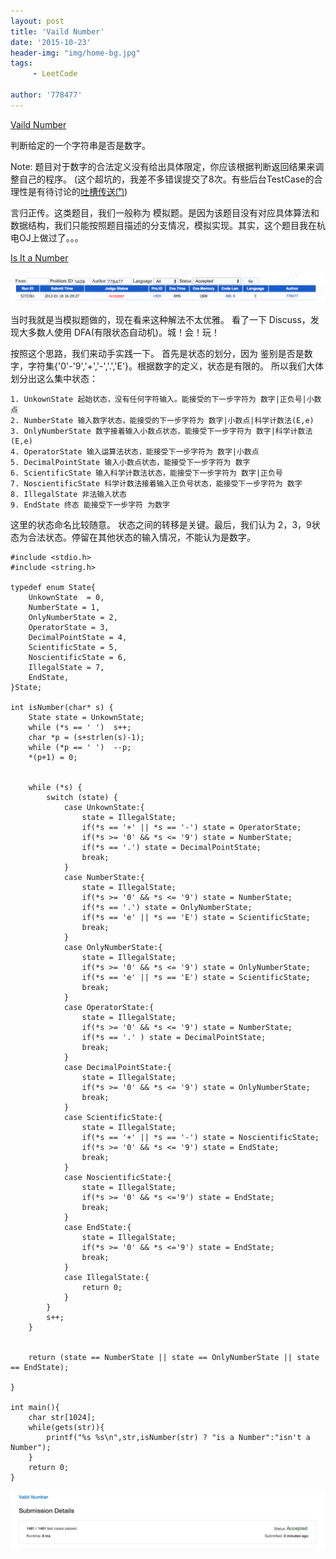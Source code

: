 ```yaml
---
layout: post
title: 'Vaild Number'
date: '2015-10-23'
header-img: "img/home-bg.jpg"
tags:
     - LeetCode
     
author: '778477'
---
```


[Vaild Number](https://leetcode.com/submissions/detail/43806015/)

判断给定的一个字符串是否是数字。

Note: 题目对于数字的合法定义没有给出具体限定，你应该根据判断返回结果来调整自己的程序。 (这个超坑的，我差不多错误提交了8次。有些后台TestCase的合理性是有待讨论的[吐槽传送门](https://leetcode.com/discuss/3303/the-worst-problem-i-have-ever-met-in-this-oj))


言归正传。这类题目，我们一般称为 模拟题。是因为该题目没有对应具体算法和数据结构，我们只能按照题目描述的分支情况，模拟实现。其实，这个题目我在杭电OJ上做过了。。。

[Is It a Number](http://acm.hdu.edu.cn/showproblem.php?pid=1409)

![accetped](https://raw.githubusercontent.com/778477/778477.github.io/master/img/hud-1409-accepted.png)

当时我就是当模拟题做的，现在看来这种解法不太优雅。 看了一下 Discuss，发现大多数人使用 DFA(有限状态自动机)。城！会！玩！

按照这个思路，我们来动手实践一下。 首先是状态的划分，因为 鉴别是否是数字，字符集{'0'-'9','+','-','.','E'}。根据数字的定义，状态是有限的。 所以我们大体划分出这么集中状态：

	1. UnkownState 起始状态，没有任何字符输入。能接受的下一步字符为 数字|正负号|小数点
	2. NumberState 输入数字状态，能接受的下一步字符为 数字|小数点|科学计数法(E,e)
	3. OnlyNumberState 数字接着输入小数点状态，能接受下一步字符为 数字|科学计数法(E,e)
	4. OperatorState 输入运算法状态，能接受下一步字符为 数字|小数点
	5. DecimalPointState 输入小数点状态，能接受下一步字符为 数字
	6. ScientificState 输入科学计数法状态，能接受下一步字符为 数字|正负号
	7. NoscientificState 科学计数法接着输入正负号状态，能接受下一步字符为 数字
	8. IllegalState 非法输入状态 
	9. EndState 终态 能接受下一步字符 为数字


这里的状态命名比较随意。 状态之间的转移是关键。最后，我们认为 2，3，9状态为合法状态。停留在其他状态的输入情况，不能认为是数字。

```
#include <stdio.h>
#include <string.h>

typedef enum State{
    UnkownState  = 0,       
    NumberState = 1,         
    OnlyNumberState = 2,	 
    OperatorState = 3,      
    DecimalPointState = 4,  
    ScientificState = 5,    
    NoscientificState = 6, 
    IllegalState = 7,
    EndState,
}State;

int isNumber(char* s) {
    State state = UnkownState;
    while (*s == ' ')  s++;
    char *p = (s+strlen(s)-1);
    while (*p == ' ')  --p;
    *(p+1) = 0;


    while (*s) {
        switch (state) {
            case UnkownState:{
                state = IllegalState;
                if(*s == '+' || *s == '-') state = OperatorState;
                if(*s >= '0' && *s <= '9') state = NumberState;
                if(*s == '.') state = DecimalPointState;
                break;
            }
            case NumberState:{
                state = IllegalState;
                if(*s >= '0' && *s <= '9') state = NumberState;
                if(*s == '.') state = OnlyNumberState;
                if(*s == 'e' || *s == 'E') state = ScientificState;
                break;
            }
            case OnlyNumberState:{
                state = IllegalState;
                if(*s >= '0' && *s <= '9') state = OnlyNumberState;
                if(*s == 'e' || *s == 'E') state = ScientificState;
                break;
            }
            case OperatorState:{
                state = IllegalState;
                if(*s >= '0' && *s <= '9') state = NumberState;
                if(*s == '.' ) state = DecimalPointState;
                break;
            }
            case DecimalPointState:{
                state = IllegalState;
                if(*s >= '0' && *s <= '9') state = OnlyNumberState;
                break;
            }
            case ScientificState:{
                state = IllegalState;
                if(*s == '+' || *s == '-') state = NoscientificState;
                if(*s >= '0' && *s <= '9') state = EndState;
                break;
            }
            case NoscientificState:{
                state = IllegalState;
                if(*s >= '0' && *s <='9') state = EndState;
                break;
            }
            case EndState:{
                state = IllegalState;
                if(*s >= '0' && *s <='9') state = EndState;
                break;
            }
            case IllegalState:{
                return 0;
            }
        }
        s++;
    }


    return (state == NumberState || state == OnlyNumberState || state == EndState);

}

int main(){
    char str[1024];
    while(gets(str)){
        printf("%s %s\n",str,isNumber(str) ? "is a Number":"isn't a Number");
    }
    return 0;
}

```

![accepeted](https://raw.githubusercontent.com/778477/778477.github.io/master/img/vaild-number-accepted.png)